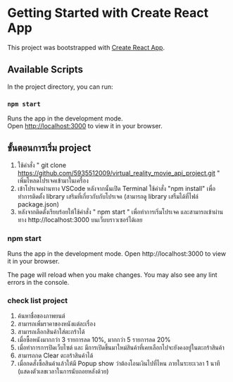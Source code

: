 # Getting Started with Create React App

This project was bootstrapped with [Create React App](https://github.com/facebook/create-react-app).

## Available Scripts

In the project directory, you can run:

### `npm start`

Runs the app in the development mode.\
Open [http://localhost:3000](http://localhost:3000) to view it in your browser.

## ขั้นตอนการเริ่ม project
1. ใช้คำสั่ง " git clone https://github.com/5935512009/virtual_reality_movie_api_project.git " เพิ่มโหลดโปรเจคเข้ามาในเครื่อง
2. เข้าโปรเจคผ่านทาง VSCode หลังจากนั้นเปิด Terminal ใช้คำสั่ง "npm install" เพื่อทำการติดตั้ง library เสริมที่เกี่ยวกับกับโปรเจค (สามารถดู library เสรืมได้ที่ไฟล์ package.json)
3. หลังจากติดตั้งเรียบร้อยให้ใช้คำสั่ง " npm start " เพื่อทำการเริ่มโปรเจค และสามารถเข้าผ่านทาง http://localhost:3000 บนเว็บบราวเซอร์ได้เลย

### npm start
Runs the app in the development mode. Open http://localhost:3000 to view it in your browser.

The page will reload when you make changes. You may also see any lint errors in the console.


### check list project
1. ค้นหาชื่อของภาพยนต์
2. สามารถเพิ่มราคาของหนังแต่ละเรื่อง
3. สามารถเลือกสินค้าใส่ตะกร้าได้
4. เมื่อซื้อหนังมากกว่า 3 รายการลด 10%, มากกว่า 5 รายการลด 20%
5. เมื่อทำการการปิดเว็บไซต์ และ มีการเปิดขึ้นมาใหม่สินค้าที่เคยเลือกไปจะยังคงอยู่ในตะกร้าสินค้า
6. สามารถกด Clear ตะกร้าสินค้าได้
7. เมื่อกดสั่งซื้อสินค้าแล้วให้มี Popup show ว่าต้องโอนเงินไปที่ไหน ภายในระยะเวลา 1 นาที (แสดงตัวเลขเวลาในการนับถอยหลังด้วย)










